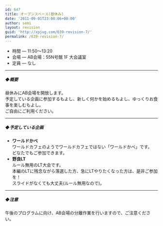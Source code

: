 ```yaml
---
id: 647
title: オープンスペース(昼休み)
date: '2011-09-01T23:00:06+00:00'
author: semi
layout: revision
guid: 'http://xpjug.com/639-revision-7/'
permalink: /639-revision-7/
---
```


- 時間 — 11:50～13:20
- 会場 — AB会場：55N号館 1F 大会議室
- 定員 — なし

---

##### ◆概要

昼休みにAB会場を開放します。  
予定している企画に参加するもよし、新しく何かを始めるもよし、ゆっくりお食事を楽しむもよし。  
ご自由にご利用ください。

---

##### ◆予定している企画

- **ワールドかべ**  
    ワールドカフェのようでワールドカフェではない「ワールドかべ」です。  
    どなたでもご参加できます。
- **野良LT**  
    ルール無用のLT大会です。  
    本編のLTに残念ながら落選した方、急にLTやりたくなった方は、是非ご参加を！  
    スライドがなくても大丈夫(ルール無用なので)。

---

##### ◆注意

午後のプログラムに向け、AB会場の分離作業を行いますので、ご注意ください。